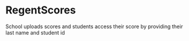 # RegentScores
School uploads scores and students access their score by providing their last name and student id
